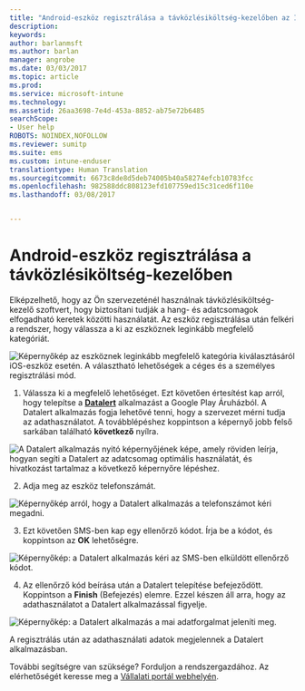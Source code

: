 ```yaml
---
title: "Android-eszköz regisztrálása a távközlésiköltség-kezelőben az Intune-nal"
description: 
keywords: 
author: barlanmsft
ms.author: barlan
manager: angrobe
ms.date: 03/03/2017
ms.topic: article
ms.prod: 
ms.service: microsoft-intune
ms.technology: 
ms.assetid: 26aa3698-7e4d-453a-8852-ab75e72b6485
searchScope:
- User help
ROBOTS: NOINDEX,NOFOLLOW
ms.reviewer: sumitp
ms.suite: ems
ms.custom: intune-enduser
translationtype: Human Translation
ms.sourcegitcommit: 6673c8de8d5deb74005b40a58274efcb10783fcc
ms.openlocfilehash: 982588ddc808123efd107759ed15c31ced6f110e
ms.lasthandoff: 03/08/2017


---
```


# <a name="enroll-your-android-device-in-telecom-expense-management"></a>Android-eszköz regisztrálása a távközlésiköltség-kezelőben

Elképzelhető, hogy az Ön szervezeténél használnak távközlésiköltség-kezelő szoftvert, hogy biztosítani tudják a hang- és adatcsomagok elfogadható keretek közötti használatát. Az eszköz regisztrálása után felkéri a rendszer, hogy válassza a ki az eszköznek leginkább megfelelő kategóriát.

  ![Képernyőkép az eszköznek leginkább megfelelő kategória kiválasztásáról iOS-eszköz esetén. A választható lehetőségek a céges és a személyes regisztrálási mód.](./media/and-enroll-11-tem-select-best-category.png)

1. Válassza ki a megfelelő lehetőséget. Ezt követően értesítést kap arról, hogy telepítse a [__Datalert__](https://play.google.com/store/apps/details?id=fr.memobox.databox) alkalmazást a Google Play Áruházból. A Datalert alkalmazás fogja lehetővé tenni, hogy a szervezet mérni tudja az adathasználatot. A továbblépéshez koppintson a képernyő jobb felső sarkában található __következő__ nyílra.

  ![A Datalert alkalmazás nyitó képernyőjének képe, amely röviden leírja, hogyan segíti a Datalert az adatcsomag optimális használatát, és hivatkozást tartalmaz a következő képernyőre lépéshez.](./media/and-enroll-12-tem-datalert-setup.png)

2. Adja meg az eszköz telefonszámát.

  ![Képernyőkép arról, hogy a Datalert alkalmazás a telefonszámot kéri megadni.](./media/and-enroll-13-tem-datalert-phone-number.png)

3. Ezt követően SMS-ben kap egy ellenőrző kódot. Írja be a kódot, és koppintson az __OK__ lehetőségre.

  ![Képernyőkép: a Datalert alkalmazás kéri az SMS-ben elküldött ellenőrző kódot.](./media/and-enroll-14-tem-datalert-sms.png)

4. Az ellenőrző kód beírása után a Datalert telepítése befejeződött. Koppintson a __Finish__ (Befejezés) elemre. Ezzel készen áll arra, hogy az adathasználatot a Datalert alkalmazással figyelje.

  ![Képernyőkép: a Datalert alkalmazás a mai adatforgalmat jeleníti meg.](./media/and-enroll-15-tem-datalert-monitoring-active.png)

A regisztrálás után az adathasználati adatok megjelennek a Datalert alkalmazásban.

További segítségre van szüksége? Forduljon a rendszergazdához. Az elérhetőségét keresse meg a [Vállalati portál webhelyén](http://portal.manage.microsoft.com).

